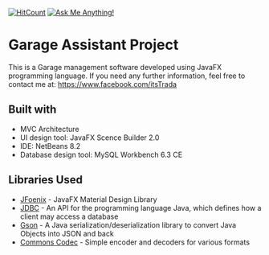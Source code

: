 [![HitCount](http://hits.dwyl.io/itsTrada/https://github.com/itsTrada/Garage-Assistant.svg)](http://hits.dwyl.io/itsTrada/https://github.com/itsTrada/Garage-Assistant) [![Ask Me Anything!](https://img.shields.io/badge/Ask%20me-anything-1abc9c.svg)](https://www.facebook.com/itsTrada)


# Garage Assistant Project

This is a Garage management software developed using JavaFX programming language.
If you need any further information, feel free to contact me at: https://www.facebook.com/itsTrada

## Built with
- MVC Architecture
- UI design tool: JavaFX Scence Builder 2.0
- IDE: NetBeans 8.2
- Database design tool: MySQL Workbench 6.3 CE

## Libraries Used
- [JFoenix](https://github.com/jfoenixadmin/JFoenix) - JavaFX Material Design Library
- [JDBC](https://www.oracle.com/technetwork/java/javase/jdbc/index.html) - An API for the programming language Java, which defines how a client may access a database
- [Gson](https://github.com/google/gson) - A Java serialization/deserialization library to convert Java Objects into JSON and back
- [Commons Codec](http://commons.apache.org/proper/commons-codec/) - Simple encoder and decoders for various formats
